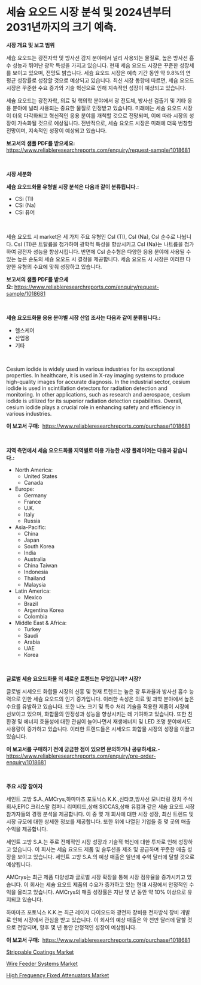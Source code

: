 <p><h1>세슘 요오드 시장 분석 및 2024년부터 2031년까지의 크기 예측.</h1></p><p><strong>시장 개요 및 보고 범위</strong></p>
<p><p>세슘 요오드는 광전자학 및 방사선 감지 분야에서 널리 사용되는 물질로, 높은 방사선 흡수 성능과 뛰어난 광학 특성을 가지고 있습니다. 현재 세슘 요오드 시장은 꾸준한 성장세를 보이고 있으며, 전망도 밝습니다. 세슘 요오드 시장은 예측 기간 동안 약 9.8%의 연평균 성장률로 성장할 것으로 예상되고 있습니다. 최신 시장 동향에 따르면, 세슘 요오드 시장은 꾸준한 수요 증가와 기술 혁신으로 인해 지속적인 성장이 예상되고 있습니다.</p><p>세슘 요오드는 광전자학, 의료 및 핵의학 분야에서 광 전도체, 방사선 검출기 및 기타 응용 분야에 널리 사용되는 중요한 물질로 인정받고 있습니다. 미래에는 세슘 요오드 시장이 더욱 다각화되고 혁신적인 응용 분야를 개척할 것으로 전망되며, 이에 따라 시장의 성장이 가속화될 것으로 예상됩니다. 전반적으로, 세슘 요오드 시장은 미래에 더욱 번창할 전망이며, 지속적인 성장이 예상되고 있습니다.</p></p>
<p><strong>보고서의 샘플 PDF를 받으세요:</strong> <a href="https://www.reliableresearchreports.com/enquiry/request-sample/1018681">https://www.reliableresearchreports.com/enquiry/request-sample/1018681</a></p>
<p>&nbsp;</p>
<p><strong>시장 세분화</strong></p>
<p><strong>세슘 요오드화물 유형별 시장 분석은 다음과 같이 분류됩니다.:</strong></p>
<p><ul><li>CSi (Tl)</li><li>CSi (Na)</li><li>CSi 퓨어</li></ul></p>
<p>&nbsp;</p>
<p><p>세슘 요오드 시 market은 세 가지 주요 유형인 CsI (Tl), CsI (Na), CsI 순수로 나뉩니다. CsI (Tl)은 트탈륨을 첨가하여 광학적 특성을 향상시키고 CsI (Na)는 나트륨을 첨가하여 광전자 성능을 향상시킵니다. 반면에 CsI 순수형은 다양한 응용 분야에 사용될 수 있는 높은 순도의 세슘 요오드 시 결정을 제공합니다. 세슘 요오드 시 시장은 이러한 다양한 유형의 수요에 맞춰 성장하고 있습니다.</p></p>
<p><strong>보고서의 샘플 PDF를 받으세요:</strong>&nbsp;<a href="https://www.reliableresearchreports.com/enquiry/request-sample/1018681">https://www.reliableresearchreports.com/enquiry/request-sample/1018681</a></p>
<p>&nbsp;</p>
<p><strong> 세슘 요오드화물 응용 분야별 시장 산업 조사는 다음과 같이 분류됩니다.:</strong></p>
<p><ul><li>헬스케어</li><li>산업용</li><li>기타</li></ul></p>
<p>&nbsp;</p>
<p><p>Cesium iodide is widely used in various industries for its exceptional properties. In healthcare, it is used in X-ray imaging systems to produce high-quality images for accurate diagnosis. In the industrial sector, cesium iodide is used in scintillation detectors for radiation detection and monitoring. In other applications, such as research and aerospace, cesium iodide is utilized for its superior radiation detection capabilities. Overall, cesium iodide plays a crucial role in enhancing safety and efficiency in various industries.</p></p>
<p><strong>이 보고서 구매:</strong>&nbsp; <a href="https://www.reliableresearchreports.com/purchase/1018681">https://www.reliableresearchreports.com/purchase/1018681</a></p>
<p>&nbsp;</p>
<p><strong>지역 측면에서 세슘 요오드화물 지역별로 이용 가능한 시장 플레이어는 다음과 같습니다.:</strong></p>
<p><ul>
    <li>
        North America:
        <ul>
            <li>United States</li>
            <li>Canada</li>
        </ul>
    </li>
    <li>
        Europe:
        <ul>
            <li>Germany</li>
            <li>France</li>
            <li>U.K.</li>
            <li>Italy</li>
            <li>Russia</li>
        </ul>
    </li>
    <li>
        Asia-Pacific:
        <ul>
            <li>China</li>
            <li>Japan</li>
            <li>South Korea</li>
            <li>India</li>
            <li>Australia</li>
            <li>China Taiwan</li>
            <li>Indonesia</li>
            <li>Thailand</li>
            <li>Malaysia</li>
        </ul>
    </li>
    <li>
        Latin America:
        <ul>
            <li>Mexico</li>
            <li>Brazil</li>
            <li>Argentina Korea</li>
            <li>Colombia</li>
        </ul>
    </li>
    <li>
        Middle East & Africa:
        <ul>
            <li>Turkey</li>
            <li>Saudi</li>
            <li>Arabia</li>
            <li>UAE</li>
            <li>Korea</li>
        </ul>
    </li>
    </ul></p>
<p>&nbsp;</p>
<p><strong>글로벌 세슘 요오드화물 의 새로운 트렌드는 무엇입니까? 시장?</strong></p>
<p><p>글로벌 시세오드 화합물 시장의 신흥 및 현재 트렌드는 높은 광 투과율과 방사선 흡수 능력으로 인한 세슘 요오드의 인기 증가입니다. 이러한 속성은 의료 및 과학 분야에서 높은 수요를 유발하고 있습니다. 또한 나노 크기 및 특수 처리 기술을 적용한 제품이 시장에 선보이고 있으며, 화합물의 안정성과 성능을 향상시키는 데 기여하고 있습니다. 또한 친환경 및 에너지 효율성에 대한 관심이 늘어나면서 재생에너지 및 LED 조명 분야에서도 사용량이 증가하고 있습니다. 이러한 트렌드들은 시세오드 화합물 시장의 성장을 이끌고 있습니다.</p></p>
<p><strong>이 보고서를 구매하기 전에 궁금한 점이 있으면 문의하거나 공유하세요.</strong>- <a href="https://www.reliableresearchreports.com/enquiry/pre-order-enquiry/1018681">https://www.reliableresearchreports.com/enquiry/pre-order-enquiry/1018681</a></p>
<p>&nbsp;</p>
<p><strong>주요 시장 참여자</strong></p>
<p><p>세인트 고방 S.A.,AMCrys,하마마츠 포토닉스 K.K.,신타코,방사선 모니터링 장치 주식회사,EPIC 크리스탈 컴퍼니 리미티드,상해 SICCAS,상해 유컴과 같은 세슘 요오드 시장 참가자들의 경쟁 분석을 제공합니다. 이 중 몇 개 회사에 대한 시장 성장, 최신 트렌드 및 시장 규모에 대한 상세한 정보를 제공합니다. 또한 위에 나열된 기업들 중 몇 곳의 매출 수익을 제공합니다.</p><p>세인트 고방 S.A.는 주로 전체적인 시장 성장과 기술적 혁신에 대한 투자로 인해 성장하고 있습니다. 이 회사는 세슘 요오드 제품 및 솔루션을 제조 및 공급하며 꾸준한 매출 성장을 보이고 있습니다. 세인트 고방 S.A.의 예상 매출은 일년에 수억 달러에 달할 것으로 예상됩니다.</p><p>AMCrys는 최근 제품 다양성과 글로벌 시장 확장을 통해 시장 점유율을 증가시키고 있습니다. 이 회사는 세슘 요오드 제품의 수요가 증가하고 있는 현대 시장에서 안정적인 수익을 올리고 있습니다. AMCrys의 매출 성장률은 지난 몇 년 동안 약 10% 이상으로 유지되고 있습니다.</p><p>하마마츠 포토닉스 K.K.는 최근 레이저 다이오드와 광전자 장비용 전자방식 장비 개발로 인해 시장에서 관심을 받고 있습니다. 이 회사의 예상 매출은 약 천만 달러에 달할 것으로 전망되며, 향후 몇 년 동안 안정적인 성장이 예상됩니다.</p></p>
<p><strong>이 보고서 구매:</strong>&nbsp;&nbsp;<a href="https://www.reliableresearchreports.com/purchase/1018681">https://www.reliableresearchreports.com/purchase/1018681</a></p>
<p><p><a href="https://github.com/Hazelklievgspy6vdcsmu106w/Market-Research-Report-List-1/blob/main/strippable-coatings-market.md">Strippable Coatings Market</a></p><p><a href="https://view.publitas.com/reportprime-1/wire-feeder-systems-market-size-evaluating-its-market-trends-growth-and-projections-2023-2030/">Wire Feeder Systems Market</a></p><p><a href="https://view.publitas.com/reportprime-1/high-frequency-fixed-attenuators-market-research-report-forecasted-for-period-from-2023-2030-by-market-type-market-application-and-region/">High Frequency Fixed Attenuators Market</a></p></p>
